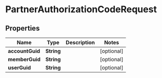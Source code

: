 

# PartnerAuthorizationCodeRequest


## Properties

Name | Type | Description | Notes
------------ | ------------- | ------------- | -------------
**accountGuid** | **String** |  |  [optional]
**memberGuid** | **String** |  |  [optional]
**userGuid** | **String** |  |  [optional]



